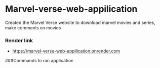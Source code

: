 # Marvel-verse-web-appilication
Created the Marvel Verse website to download marvel movies and series, make comments on movies 

### Render link
- https://marvel-verse-web-appilication.onrender.com

###Commands to run application
